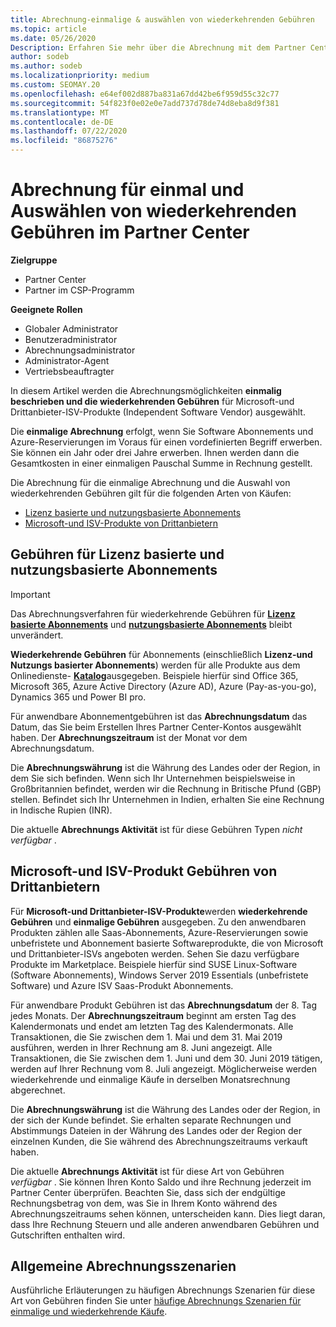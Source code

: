 ```yaml
---
title: Abrechnung-einmalige & auswählen von wiederkehrenden Gebühren
ms.topic: article
ms.date: 05/26/2020
Description: Erfahren Sie mehr über die Abrechnung mit dem Partner Center, wie bei einmaliger Abrechnung im Voraus für vordefinierte Nutzungsbedingungen und Abrechnung für ausgewählte, wiederkehrende Gebühren.
author: sodeb
ms.author: sodeb
ms.localizationpriority: medium
ms.custom: SEOMAY.20
ms.openlocfilehash: e64ef002d887ba831a67dd42be6f959d55c32c77
ms.sourcegitcommit: 54f823f0e02e0e7add737d78de74d8eba8d9f381
ms.translationtype: MT
ms.contentlocale: de-DE
ms.lasthandoff: 07/22/2020
ms.locfileid: "86875276"
---
```

# <a name="billing-for-one-time-and-select-recurring-charges-in-partner-center"></a>Abrechnung für einmal und Auswählen von wiederkehrenden Gebühren im Partner Center

**Zielgruppe**
- Partner Center
- Partner im CSP-Programm

**Geeignete Rollen**
- Globaler Administrator
- Benutzeradministrator
- Abrechnungsadministrator
- Administrator-Agent
- Vertriebsbeauftragter

In diesem Artikel werden die Abrechnungsmöglichkeiten **einmalig beschrieben und die wiederkehrenden Gebühren** für Microsoft-und Drittanbieter-ISV-Produkte (Independent Software Vendor) ausgewählt. 

Die **einmalige Abrechnung** erfolgt, wenn Sie Software Abonnements und Azure-Reservierungen im Voraus für einen vordefinierten Begriff erwerben. Sie können ein Jahr oder drei Jahre erwerben. Ihnen werden dann die Gesamtkosten in einer einmaligen Pauschal Summe in Rechnung gestellt.

Die Abrechnung für die einmalige Abrechnung und die Auswahl von wiederkehrenden Gebühren gilt für die folgenden Arten von Käufen:

- [Lizenz basierte und nutzungsbasierte Abonnements](#license-based-and-usage-based-subscription-charges)
- [Microsoft-und ISV-Produkte von Drittanbietern](#microsoft-and-third-party-isv-product-charges)

## <a name="license-based-and-usage-based-subscription-charges"></a>Gebühren für Lizenz basierte und nutzungsbasierte Abonnements

> [!IMPORTANT]
> Das Abrechnungsverfahren für wiederkehrende Gebühren für [**Lizenz basierte Abonnements**](license-based-billing.md) und [**nutzungsbasierte Abonnements**](usage-based-billing.md) bleibt unverändert.

**Wiederkehrende Gebühren** für Abonnements (einschließlich **Lizenz-und Nutzungs basierter Abonnements**) werden für alle Produkte aus dem Onlinedienste- [**Katalog**](https://partner.microsoft.com/commerce/preferredoffers/list)ausgegeben. Beispiele hierfür sind Office 365, Microsoft 365, Azure Active Directory (Azure AD), Azure (Pay-as-you-go), Dynamics 365 und Power BI pro.

Für anwendbare Abonnementgebühren ist das **Abrechnungsdatum** das Datum, das Sie beim Erstellen Ihres Partner Center-Kontos ausgewählt haben. Der **Abrechnungszeitraum** ist der Monat vor dem Abrechnungsdatum.

Die **Abrechnungswährung** ist die Währung des Landes oder der Region, in dem Sie sich befinden. Wenn sich Ihr Unternehmen beispielsweise in Großbritannien befindet, werden wir die Rechnung in Britische Pfund (GBP) stellen. Befindet sich Ihr Unternehmen in Indien, erhalten Sie eine Rechnung in Indische Rupien (INR).

Die aktuelle **Abrechnungs Aktivität** ist für diese Gebühren Typen *nicht verfügbar* .

## <a name="microsoft-and-third-party-isv-product-charges"></a>Microsoft-und ISV-Produkt Gebühren von Drittanbietern

Für **Microsoft-und Drittanbieter-ISV-Produkte**werden **wiederkehrende Gebühren** und **einmalige Gebühren** ausgegeben. Zu den anwendbaren Produkten zählen alle Saas-Abonnements, Azure-Reservierungen sowie unbefristete und Abonnement basierte Softwareprodukte, die von Microsoft und Drittanbieter-ISVs angeboten werden. Sehen Sie dazu verfügbare Produkte im Marketplace. Beispiele hierfür sind SUSE Linux-Software (Software Abonnements), Windows Server 2019 Essentials (unbefristete Software) und Azure ISV Saas-Produkt Abonnements.

Für anwendbare Produkt Gebühren ist das **Abrechnungsdatum** der 8. Tag jedes Monats. Der **Abrechnungszeitraum** beginnt am ersten Tag des Kalendermonats und endet am letzten Tag des Kalendermonats. Alle Transaktionen, die Sie zwischen dem 1. Mai und dem 31. Mai 2019 ausführen, werden in Ihrer Rechnung am 8. Juni angezeigt. Alle Transaktionen, die Sie zwischen dem 1. Juni und dem 30. Juni 2019 tätigen, werden auf Ihrer Rechnung vom 8. Juli angezeigt. Möglicherweise werden wiederkehrende und einmalige Käufe in derselben Monatsrechnung abgerechnet.

Die **Abrechnungswährung** ist die Währung des Landes oder der Region, in der sich der Kunde befindet. Sie erhalten separate Rechnungen und Abstimmungs Dateien in der Währung des Landes oder der Region der einzelnen Kunden, die Sie während des Abrechnungszeitraums verkauft haben.

Die aktuelle **Abrechnungs Aktivität** ist für diese Art von Gebühren *verfügbar* . Sie können Ihren Konto Saldo und ihre Rechnung jederzeit im Partner Center überprüfen. Beachten Sie, dass sich der endgültige Rechnungsbetrag von dem, was Sie in Ihrem Konto während des Abrechnungszeitraums sehen können, unterscheiden kann. Dies liegt daran, dass Ihre Rechnung Steuern und alle anderen anwendbaren Gebühren und Gutschriften enthalten wird.

## <a name="common-billing-scenarios"></a>Allgemeine Abrechnungsszenarien

Ausführliche Erläuterungen zu häufigen Abrechnungs Szenarien für diese Art von Gebühren finden Sie unter [häufige Abrechnungs Szenarien für einmalige und wiederkehrende Käufe](common-billing-scenarios-onetime-recurring.md).
